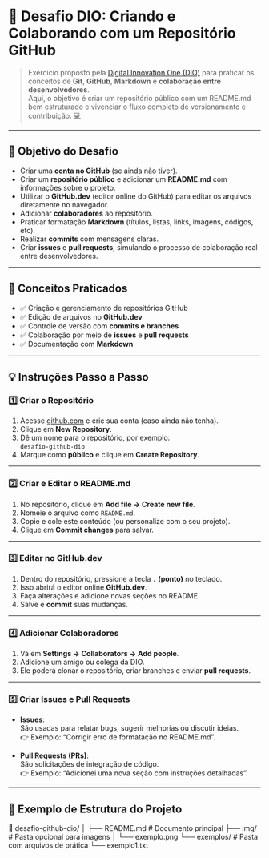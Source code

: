 # 🚀 Desafio DIO: Criando e Colaborando com um Repositório GitHub

> Exercício proposto pela [Digital Innovation One (DIO)](https://www.dio.me/) para praticar os conceitos de **Git**, **GitHub**, **Markdown** e **colaboração entre desenvolvedores**.  
> Aqui, o objetivo é criar um repositório público com um README.md bem estruturado e vivenciar o fluxo completo de versionamento e contribuição. 💻

---

## 🎯 Objetivo do Desafio

- Criar uma **conta no GitHub** (se ainda não tiver).  
- Criar um **repositório público** e adicionar um **README.md** com informações sobre o projeto.  
- Utilizar o **GitHub.dev** (editor online do GitHub) para editar os arquivos diretamente no navegador.  
- Adicionar **colaboradores** ao repositório.  
- Praticar formatação **Markdown** (títulos, listas, links, imagens, códigos, etc).  
- Realizar **commits** com mensagens claras.  
- Criar **issues** e **pull requests**, simulando o processo de colaboração real entre desenvolvedores.

---

## 🧩 Conceitos Praticados

- ✅ Criação e gerenciamento de repositórios GitHub  
- ✅ Edição de arquivos no **GitHub.dev**  
- ✅ Controle de versão com **commits e branches**  
- ✅ Colaboração por meio de **issues** e **pull requests**  
- ✅ Documentação com **Markdown**

---

## 💡 Instruções Passo a Passo

### 1️⃣ Criar o Repositório
1. Acesse [github.com](https://github.com) e crie sua conta (caso ainda não tenha).  
2. Clique em **New Repository**.  
3. Dê um nome para o repositório, por exemplo:  
   `desafio-github-dio`  
4. Marque como **público** e clique em **Create Repository**.

---

### 2️⃣ Criar e Editar o README.md
1. No repositório, clique em **Add file → Create new file**.  
2. Nomeie o arquivo como `README.md`.  
3. Copie e cole este conteúdo (ou personalize com o seu projeto).  
4. Clique em **Commit changes** para salvar.

---

### 3️⃣ Editar no GitHub.dev
1. Dentro do repositório, pressione a tecla **`.` (ponto)** no teclado.  
2. Isso abrirá o editor online **GitHub.dev**.  
3. Faça alterações e adicione novas seções no README.  
4. Salve e **commit** suas mudanças.

---

### 4️⃣ Adicionar Colaboradores
1. Vá em **Settings → Collaborators → Add people**.  
2. Adicione um amigo ou colega da DIO.  
3. Ele poderá clonar o repositório, criar branches e enviar **pull requests**.

---

### 5️⃣ Criar Issues e Pull Requests
- **Issues**:  
  São usadas para relatar bugs, sugerir melhorias ou discutir ideias.  
  👉 Exemplo: “Corrigir erro de formatação no README.md”.

- **Pull Requests (PRs)**:  
  São solicitações de integração de código.  
  👉 Exemplo: “Adicionei uma nova seção com instruções detalhadas”.

---

## 🧠 Exemplo de Estrutura do Projeto

📁 desafio-github-dio/
│
├── README.md # Documento principal
├── img/ # Pasta opcional para imagens
│ └── exemplo.png
└── exemplos/ # Pasta com arquivos de prática
└── exemplo1.txt

